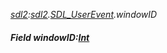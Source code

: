 _[sdl2](../../modules/sdl2/sdl2-module.md):[sdl2](../../modules/sdl2/sdl2-module.md).[SDL\_UserEvent](../../modules/sdl2/sdl2-sdl_userevent.md).windowID_
##### Field windowID:[Int](../../modules/wonkey/wonkey-types-int.md)
